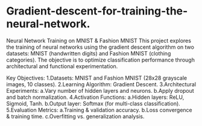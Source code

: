 # Gradient-descent-for-training-the-neural-network.
Neural Network Training on MNIST & Fashion MNIST
This project explores the training of neural networks using the gradient descent algorithm on two datasets: MNIST (handwritten digits) and Fashion MNIST (clothing categories). The objective is to optimize classification performance through architectural and functional experimentation.

Key Objectives:
1.Datasets: MNIST and Fashion MNIST (28x28 grayscale images, 10 classes).
2.Learning Algorithm: Gradient Descent.
3.Architectural Experiments:
  a.Vary number of hidden layers and neurons.
  b.Apply dropout and batch normalization.
4.Activation Functions:
  a.Hidden layers: ReLU, Sigmoid, Tanh.
  b.Output layer: Softmax (for multi-class classification).
5.Evaluation Metrics:
  a.Training & validation accuracy.
  b.Loss convergence & training time.
  c.Overfitting vs. generalization analysis.
